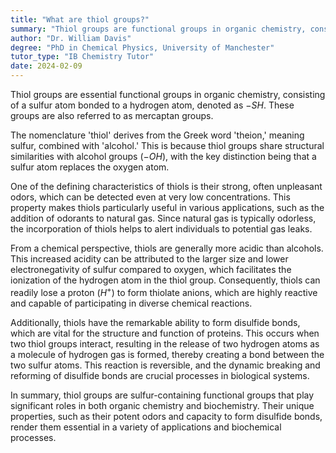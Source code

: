 ```yaml
---
title: "What are thiol groups?"
summary: "Thiol groups are functional groups in organic chemistry, consisting of a sulfur atom and a hydrogen atom (-SH)."
author: "Dr. William Davis"
degree: "PhD in Chemical Physics, University of Manchester"
tutor_type: "IB Chemistry Tutor"
date: 2024-02-09
---
```


Thiol groups are essential functional groups in organic chemistry, consisting of a sulfur atom bonded to a hydrogen atom, denoted as $-SH$. These groups are also referred to as mercaptan groups.

The nomenclature 'thiol' derives from the Greek word 'theion,' meaning sulfur, combined with 'alcohol.' This is because thiol groups share structural similarities with alcohol groups ($-OH$), with the key distinction being that a sulfur atom replaces the oxygen atom.

One of the defining characteristics of thiols is their strong, often unpleasant odors, which can be detected even at very low concentrations. This property makes thiols particularly useful in various applications, such as the addition of odorants to natural gas. Since natural gas is typically odorless, the incorporation of thiols helps to alert individuals to potential gas leaks.

From a chemical perspective, thiols are generally more acidic than alcohols. This increased acidity can be attributed to the larger size and lower electronegativity of sulfur compared to oxygen, which facilitates the ionization of the hydrogen atom in the thiol group. Consequently, thiols can readily lose a proton ($H^+$) to form thiolate anions, which are highly reactive and capable of participating in diverse chemical reactions.

Additionally, thiols have the remarkable ability to form disulfide bonds, which are vital for the structure and function of proteins. This occurs when two thiol groups interact, resulting in the release of two hydrogen atoms as a molecule of hydrogen gas is formed, thereby creating a bond between the two sulfur atoms. This reaction is reversible, and the dynamic breaking and reforming of disulfide bonds are crucial processes in biological systems.

In summary, thiol groups are sulfur-containing functional groups that play significant roles in both organic chemistry and biochemistry. Their unique properties, such as their potent odors and capacity to form disulfide bonds, render them essential in a variety of applications and biochemical processes.
    